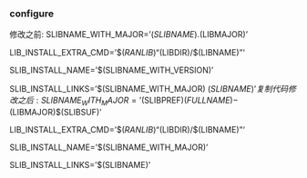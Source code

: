 ### configure

修改之前:
SLIBNAME_WITH_MAJOR=’$(SLIBNAME).$(LIBMAJOR)’

LIB_INSTALL_EXTRA_CMD=’$$(RANLIB) “$(LIBDIR)/$(LIBNAME)”‘

SLIB_INSTALL_NAME=’$(SLIBNAME_WITH_VERSION)’

SLIB_INSTALL_LINKS=’$(SLIBNAME_WITH_MAJOR) $(SLIBNAME)’
复制代码修改之后:
SLIBNAME_WITH_MAJOR=’$(SLIBPREF)$(FULLNAME)-$(LIBMAJOR)$(SLIBSUF)’

LIB_INSTALL_EXTRA_CMD=’$$(RANLIB) “$(LIBDIR)/$(LIBNAME)”‘

SLIB_INSTALL_NAME=’$(SLIBNAME_WITH_MAJOR)’

SLIB_INSTALL_LINKS=’$(SLIBNAME)’
